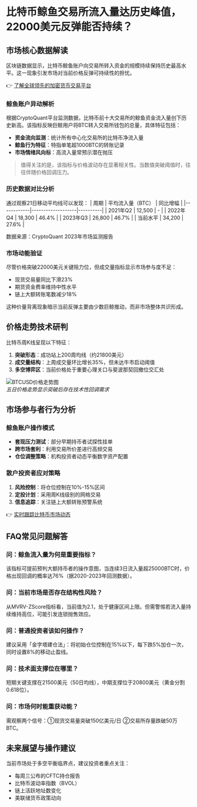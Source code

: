 # 比特币鲸鱼交易所流入量达历史峰值，22000美元反弹能否持续？

## 市场核心数据解读
区块链数据显示，比特币鲸鱼账户向交易所转入资金的规模持续保持历史最高水平。这一现象引发市场对当前价格反弹可持续性的担忧。

👉 [了解全球领先的加密货币交易平台](https://bit.ly/okx_welcome)

### 鲸鱼账户异动解析
根据CryptoQuant平台监测数据，比特币前十大交易所的鲸鱼资金流入量创下历史新高。该指标反映巨鲸用户将BTC转入交易所钱包的总量，具体特征包括：
- **资金流向监测**：统计所有中心化交易所的比特币净流入量
- **鲸鱼行为特征**：特指单笔超1000BTC的转账记录
- **市场情绪风向标**：高流入量常预示潜在抛压

> 值得关注的是，该指标与价格波动存在显著相关性。当数值突破阈值时，往往伴随价格回调压力。

### 历史数据对比分析
通过观察21日移动平均线可以发现：
| 周期       | 平均流入量（BTC） | 同比增幅 |
|------------|-------------------|----------|
| 2021年Q2   | 12,500            | -        |
| 2022年Q4   | 18,300            | 46.4%    |
| 2023年Q3   | 26,800            | 46.7%    |
| 当前水平   | 34,200            | 27.6%    |

数据来源：CryptoQuant 2023年市场监测报告

### 市场动能验证
尽管价格突破22000美元关键阻力位，但成交量指标显示市场参与度不足：
- 现货交易量同比下滑23%
- 期货资金费率维持中性水平
- 链上大额转账笔数减少18%

这种价量背离现象暗示当前反弹主要由少数巨鲸推动，而非市场整体共识形成。

## 价格走势技术研判
比特币周K线呈现以下特征：
1. **突破形态**：成功站上200周均线（约21800美元）
2. **成交量结构**：上周成交量环比增长35%，但未达牛市启动阈值
3. **多空博弈区**：当前价格处于重要心理关口与斐波那契回撤位交汇处

![BTCUSD价格走势图](https://example.com/placeholder)  
*五日价格走势显示突破后存在技术性回调需求*

## 市场参与者行为分析
### 鲸鱼账户操作模式
- **套现压力测试**：部分早期持币者试探性挂单
- **跨市场套利**：利用交易所价差进行高频交易
- **仓位调整策略**：机构投资者动态平衡数字资产配置

### 散户投资者应对策略
1. **风险控制**：将仓位控制在10%-15%区间
2. **定投计划**：采用周K线级别的网格交易
3. **信息追踪**：关注链上大额转账预警系统

👉 [实时跟踪比特币市场动态](https://bit.ly/okx_welcome)

## FAQ常见问题解答
### 问：鲸鱼流入量为何是重要指标？
该指标可提前预判大额持币者的操作意图，当连续3日流入量超25000BTC时，价格出现回调的概率达76%（据2020-2023年回测数据）。

### 问：当前市场是否存在结构性风险？
从MVRV-ZScore指标看，当前值为2.1，处于健康区间上限。但需警惕若流入量持续维持高位，可能引发连锁抛售效应。

### 问：普通投资者该如何操作？
建议采用「金字塔建仓法」：将初始仓位控制在15%以下，每下跌5%加仓一次，同时设置8%的移动止盈线。

### 问：技术面支撑位在哪里？
短期关键支撑在21500美元（50日均线），中期支撑位于20800美元（黄金分割0.618位）。

### 问：市场何时能重获动能？
需观察两个信号：①现货交易量突破150亿美元/日 ②交易所存量跌破50万BTC。

## 未来展望与操作建议
当前市场处于多空平衡临界点，建议投资者重点关注：
- 每周三公布的CFTC持仓报告
- 比特币波动率指数（BVOL）
- 链上活跃地址数变化
- 美联储货币政策动向
